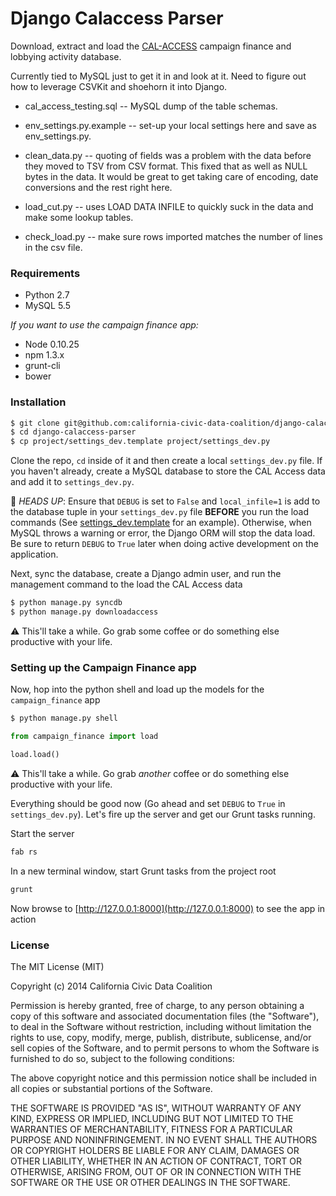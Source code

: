 # Django Calaccess Parser

Download, extract and load the [CAL-ACCESS](http://www.sos.ca.gov/prd/cal-access/) campaign finance and lobbying activity database.

Currently tied to MySQL just to get it in and look at it. Need to figure out how to leverage CSVKit and shoehorn it into Django.

* cal_access_testing.sql -- MySQL dump of the table schemas.

* env_settings.py.example -- set-up your local settings here and save as env_settings.py.

* clean_data.py -- quoting of fields was a problem with the data before they moved to TSV from CSV format. This fixed that as well as NULL bytes in the data. It would be great to get taking care of encoding, date conversions and the rest right here.

* load_cut.py -- uses LOAD DATA INFILE to quickly suck in the data and make some lookup tables.

* check_load.py -- make sure rows imported matches the number of lines in the csv file.

### Requirements
- Python 2.7
- MySQL 5.5

*If you want to use the campaign finance app:*
- Node 0.10.25
- npm 1.3.x
- grunt-cli
- bower

### Installation
```bash
$ git clone git@github.com:california-civic-data-coalition/django-calaccess-parser.git
$ cd django-calaccess-parser
$ cp project/settings_dev.template project/settings_dev.py
```
Clone the repo, `cd` inside of it and then create a local `settings_dev.py` file. If you haven't already, create a MySQL database to store the CAL Access data and add it to `settings_dev.py`.

:rotating_light: *HEADS UP*: Ensure that `DEBUG` is set to `False` and `local_infile=1` is add to the database tuple in your `settings_dev.py` file __BEFORE__ you run the load commands (See [settings_dev.template](https://github.com/california-civic-data-coalition/django-calaccess-parser/blob/master/project/settings_dev.template) for an example). Otherwise, when MySQL throws a warning or error, the Django ORM will stop the data load. Be sure to return `DEBUG` to `True` later when doing active development on the application.

Next, sync the database, create a Django admin user, and run the management command to the load the CAL Access data 
```bash
$ python manage.py syncdb
$ python manage.py downloadaccess
```

:warning: This'll take a while. Go grab some coffee or do something else productive with your life.

### Setting up the Campaign Finance app

Now, hop into the python shell and load up the models for the `campaign_finance` app
```bash
$ python manage.py shell
```
```python
from campaign_finance import load

load.load()
```
:warning: This'll take a while. Go grab *another* coffee or do something else productive with your life.

Everything should be good now (Go ahead and set `DEBUG` to `True` in `settings_dev.py`). Let's fire up the server and get our Grunt tasks running.

Start the server
```bash 
fab rs
```

In a new terminal window, start Grunt tasks from the project root
```bash
grunt
```
Now browse to [http://127.0.0.1:8000](http://127.0.0.1:8000) to see the app in action

### License
The MIT License (MIT)

Copyright (c) 2014 California Civic Data Coalition

Permission is hereby granted, free of charge, to any person obtaining a copy
of this software and associated documentation files (the "Software"), to deal
in the Software without restriction, including without limitation the rights
to use, copy, modify, merge, publish, distribute, sublicense, and/or sell
copies of the Software, and to permit persons to whom the Software is
furnished to do so, subject to the following conditions:

The above copyright notice and this permission notice shall be included in all
copies or substantial portions of the Software.

THE SOFTWARE IS PROVIDED "AS IS", WITHOUT WARRANTY OF ANY KIND, EXPRESS OR
IMPLIED, INCLUDING BUT NOT LIMITED TO THE WARRANTIES OF MERCHANTABILITY,
FITNESS FOR A PARTICULAR PURPOSE AND NONINFRINGEMENT. IN NO EVENT SHALL THE
AUTHORS OR COPYRIGHT HOLDERS BE LIABLE FOR ANY CLAIM, DAMAGES OR OTHER
LIABILITY, WHETHER IN AN ACTION OF CONTRACT, TORT OR OTHERWISE, ARISING FROM,
OUT OF OR IN CONNECTION WITH THE SOFTWARE OR THE USE OR OTHER DEALINGS IN THE
SOFTWARE.
